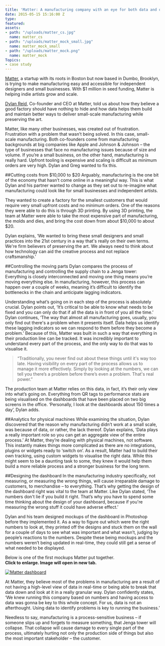 ```yaml
---
title: 'Matter: A manufacturing company with an eye for both data and design'
date: 2015-05-15 15:16:00 Z
type: 
featured: 
assets:
- path: "/uploads/matter_cs.jpg"
  name: matter_cs
- path: "/uploads/matter_mock_small.jpg"
  name: matter_mock_small
- path: "/uploads/matter_mock.png"
  name: matter_mock
Topics:
- case study
---
```


[Matter](https://matter.io/), a startup with its roots in Boston but now based in Dumbo, Brooklyn, is trying to make manufacturing easy and accessible for independent designers and small businesses. With $1 million in seed funding, Matter is helping indie artists grow and scale.

[Dylan Reid](https://twitter.com/dreidco), Co-founder and CEO at Matter, told us about how they believe a good factory should have nothing to hide and how data helps them build and maintain better ways to deliver small-scale manufacturing while preserving the art.


Matter, like many other businesses, was created out of frustration. Frustration with a problem that wasn’t being solved. In this case, small-scale manufacturing. Both co-founders come from manufacturing backgrounds at big companies like Apple and Johnson & Johnson – the type of businesses that face no manufacturing issues because of size and volume. If you’re a small business, on the other hand, manufacturing is really hard. Upfront tooling is expensive and scaling is difficult as minimum orders are very high. Dylan and Greg wanted to fix this.

##Cutting costs from $10,000 to $20
Arguably, manufacturing is the one bit of the economy that hasn’t come online in a meaningful way. This is what Dylan and his partner wanted to change as they set out to re-imagine what manufacturing could look like for small businesses and independent artists. 

They wanted to create a factory for the smallest customers that would require very small upfront costs and no minimum orders. One of the reasons they were able to do this is through 3D printing. By using 3D printing, the team at Matter were able to take the most expensive part of manufacturing, the molds and dies, and bring the cost down from about $10,000 to about $20. 

Dylan explains, ‘We wanted to bring these small designers and small practices into the 21st century in a way that's really on their own terms. We're firm believers of preserving the art. We always need to think about how technology can aid the creative process and not replace craftsmanship.’

##Controlling the moving parts
Dylan compares the process of manufacturing and controlling the supply chain to a Jenga tower: Everything is closely interconnected and moving one thing means you’re moving everything else. In manufacturing, however, this process can happen over a couple of weeks, meaning it’s difficult to identify the bottlenecks in the chain and anticipate lagging indicators. 

Understanding what’s going on in each step of the process is absolutely crucial. Dylan points out, ‘It’s critical to be able to know what needs to be fixed and you can only do that if all the data is in front of you all the time.’ Dylan continues, ‘The way that almost all manufacturing goes, usually, you only find out there's a problem when it presents itself. Data helps us identify these lagging indicators so we can respond to them before they become a problem.’ Because of this, Matter was built in such a way that everything in their production line can be tracked. It was incredibly important to understand every part of the process, and the only way to do that was to visualise it.

> “Traditionally, you never find out about these things until it's way too late. Having visibility on every part of the process allows us to manage it more effectively. Simply by looking at the numbers, we can tell you there’s a problem before there’s even a problem. That's real power.”

The production team at Matter relies on this data, in fact, it’s their only view into what’s going on. Everything from QR tags to performance stats are being visualised on the dashboards that have been placed on two big screens in the office. ‘Personally, I look at the dashboards about 150 times a day’, Dylan adds.

##Analytics for physical machines
While examining the situation, Dylan discovered that the reason why manufacturing didn’t work at a small scale, was because of data, or rather, the lack thereof. Dylan explains, ‘Data plays a really important role so you can get an aggregate view of the entire process.’ At Matter, they’re dealing with physical machines, not software. This instantly makes things more complicated as there are no integrations, plugins or widgets ready to ‘switch on’. As a result, Matter had to build their own tracking, using custom widgets to visualise the right data. While this might seem to be a daunting task to some, they knew it would help them build a more reliable process and a stronger business for the long term.

##Designing the dashboard
In the manufacturing industry specifically, not measuring, or measuring the wrong things, will cause irreparable damage to customers, to merchandise – to everything. That’s why getting the design of the dashboard right was vital to the team at Matter. Like Dylan stated, ‘The numbers don't lie if you build it right. That’s why you have to spend some time thinking about the design of your dashboard, because if you're measuring the wrong stuff it could have adverse effect.’

Dylan and his team designed mockups of the dashboard in Photoshop before they implemented it. As a way to figure out which were the right numbers to look at, they printed off the designs and stuck them on the wall for a couple of days to see what was important and what wasn’t, judging by people’s reactions to the numbers. Despite these being mockups and the numbers weren’t being updated in real-time, they could still get a sense of what needed to be displayed.

Below is one of the first mockups Matter put together.<br> **Click to enlarge. Image will open in new tab.**

<a  href="/uploads/matter_mock.png" target="_blank">
    <img src="/uploads/matter_mock.png" alt="Matter dashboard">
</a>

At Matter, they believe most of the problems in manufacturing are a result of not having a high-level view of data in real-time or being able to break that data down and look at it in a really granular way. Dylan confidently states, ‘We knew running this company based on numbers and having access to data was gonna be key to this whole concept. For us, data is not an afterthought. Using data to identify problems is key to running the business.’

Needless to say, manufacturing is a process-sensitive business – if someone slips up and forgets to measure something, that Jenga tower will collapse. That collapse will cause damage to every single part of the process, ultimately hurting not only the production side of things but also the most important stakeholder – the customer.
